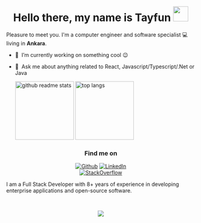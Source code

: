 <h1 align = "center"> Hello there, my name is Tayfun  <img src="https://github.com/claytonjhamilton/claytonjhamilton/blob/main/images/waving_hand.gif" width="40px"></h1>
Pleasure to meet you. I'm a computer engineer and software specialist 💻 living in  <b>Ankara</b>. 

- 🔭 &nbsp;I’m currently working on something cool :wink:
- 💬 &nbsp;Ask me about anything related to React, Javascript/Typescript/.Net or  Java 

  <p align="left"><a href="https://github.com/scaber?tab=repositories"><img src="https://github-readme-stats.vercel.app/api?username=scaber&theme=vue&count_private=true&show_icons=true&hide=issues" alt="github readme stats" height="156"/></a>    <a href="https://github.com/scaber?tab=repositories"><img src="https://github-readme-stats.anuraghazra1.vercel.app/api/top-langs/?username=scaber&theme=vue&layout=compact" alt="top langs" height="156"/></a></p>
<h3 align="center">Find me on</h3>
<p align="center"><a 
href="https://github.com/scaber" target="_blank"><img alt="Github" 
src="https://img.shields.io/badge/GitHub-%2312100E.svg?&style=for-the-badge&logo=Github&logoColor=white" /></a> 
<a 
href="https://www.linkedin.com/in/tayfunkilic/" target="_blank"><img alt="LinkedIn" 
src="https://img.shields.io/badge/linkedin-%2312100E.svg?&style=for-the-badge&logo=linkedin&logoColor=blue" /></a> <br><a 
href="https://stackoverflow.com/users/6112586/tayfun-k%c4%b1l%c4%b1%c3%a7" target="_blank"><img alt="StackOverflow" 
src="https://stackoverflow-badge.vercel.app/?userID=6112586" /></a> 
</p>
 
I am a Full Stack Developer with 8+ years of experience in developing enterprise applications and open-source software.
<br>
 </p>

<br>
<p align="center">
<img src="https://visitor-badge.glitch.me/badge?page_id=scaber.scaber"/>
<br>
 </p>


 
